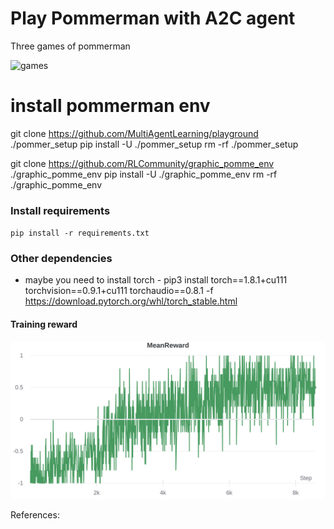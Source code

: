 # Play Pommerman with A2C agent

Three games of pommerman

![games](https://imgur.com/GmthDXw.gif)

# install pommerman env
git clone https://github.com/MultiAgentLearning/playground ./pommer_setup
pip install -U ./pommer_setup
rm -rf ./pommer_setup

git clone https://github.com/RLCommunity/graphic_pomme_env ./graphic_pomme_env
pip install -U ./graphic_pomme_env
rm -rf ./graphic_pomme_env

### Install requirements
`pip install -r requirements.txt`

### Other dependencies
- maybe you need to install torch - pip3 install torch==1.8.1+cu111 torchvision==0.9.1+cu111 torchaudio==0.8.1 -f https://download.pytorch.org/whl/torch_stable.html

#### Training reward 
![](assets/pommerman_a2c_reward.png)


References:


